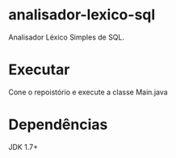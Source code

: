 # analisador-lexico-sql
Analisador Léxico Simples de SQL.

# Executar
Cone o repoistório e execute a classe Main.java

# Dependências
JDK 1.7+
